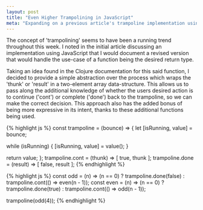 ```yaml
---
layout: post
title: "Even Higher Trampolining in JavaScript"
meta: "Expanding on a previous article's trampoline implementation using a simple abstraction"
---
```


The concept of 'trampolining' seems to have been a running trend throughout this week.
I noted in the initial article discussing an implementation using JavaScript that I would document a revised version that would handle the use-case of a function being the desired return type.
<!--more-->
Taking an idea found in the Clojure documentation for this said function, I decided to provide a simple abstraction over the process which wraps the 'thunk' or 'result' in a two-element array data-structure.
This allows us to pass along the additional knowledge of whether the users desired action is to continue ('cont') or complete ('done') back to the trampoline, so we can make the correct decision.
This approach also has the added bonus of being more expressive in its intent, thanks to these additional functions being used.

{% highlight js %}
const trampoline = (bounce) => {
  let [isRunning, value] = bounce;
  
  while (isRunning) {
    [isRunning, value] = value();
  }
  
  return value;
};
trampoline.cont = (thunk) => [ true, thunk ];
trampoline.done = (result) => [ false, result ];
{% endhighlight %}

{% highlight js %}
const odd = (n) => (n == 0) ? trampoline.done(false) : trampoline.cont(() => even(n - 1));
const even = (n) => (n == 0) ? trampoline.done(true) : trampoline.cont(() => odd(n - 1));

trampoline(odd(4));
{% endhighlight %}
